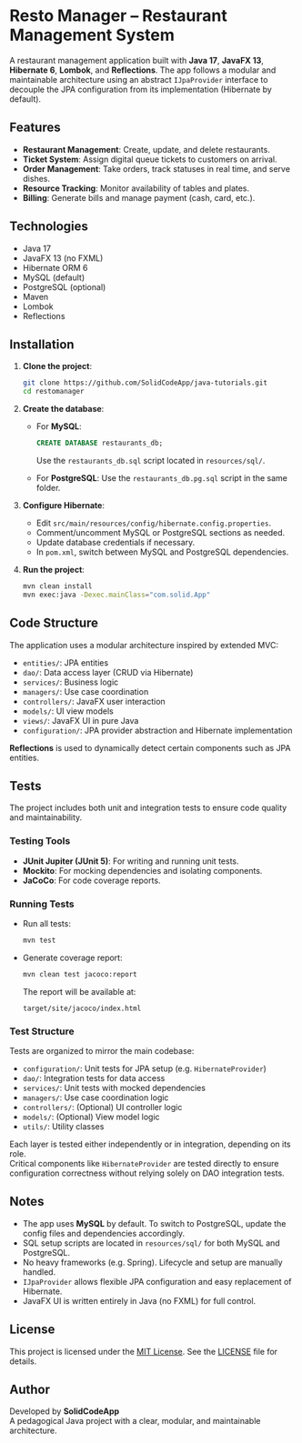 # Resto Manager – Restaurant Management System

A restaurant management application built with **Java 17**, **JavaFX 13**, **Hibernate 6**, **Lombok**, and **Reflections**. The app follows a modular and maintainable architecture using an abstract `IJpaProvider` interface to decouple the JPA configuration from its implementation (Hibernate by default).

## Features

- **Restaurant Management**: Create, update, and delete restaurants.
- **Ticket System**: Assign digital queue tickets to customers on arrival.
- **Order Management**: Take orders, track statuses in real time, and serve dishes.
- **Resource Tracking**: Monitor availability of tables and plates.
- **Billing**: Generate bills and manage payment (cash, card, etc.).

## Technologies

- Java 17
- JavaFX 13 (no FXML)
- Hibernate ORM 6
- MySQL (default)
- PostgreSQL (optional)
- Maven
- Lombok
- Reflections

## Installation

1. **Clone the project**:
   ```bash
   git clone https://github.com/SolidCodeApp/java-tutorials.git
   cd restomanager
   ```

2. **Create the database**:
   - For **MySQL**:
     ```sql
     CREATE DATABASE restaurants_db;
     ```
     Use the `restaurants_db.sql` script located in `resources/sql/`.

   - For **PostgreSQL**:
     Use the `restaurants_db.pg.sql` script in the same folder.

3. **Configure Hibernate**:
   - Edit `src/main/resources/config/hibernate.config.properties`.
   - Comment/uncomment MySQL or PostgreSQL sections as needed.
   - Update database credentials if necessary.
   - In `pom.xml`, switch between MySQL and PostgreSQL dependencies.

4. **Run the project**:
   ```bash
   mvn clean install
   mvn exec:java -Dexec.mainClass="com.solid.App"
   ```

## Code Structure

The application uses a modular architecture inspired by extended MVC:

- `entities/`: JPA entities
- `dao/`: Data access layer (CRUD via Hibernate)
- `services/`: Business logic
- `managers/`: Use case coordination
- `controllers/`: JavaFX user interaction
- `models/`: UI view models
- `views/`: JavaFX UI in pure Java
- `configuration/`: JPA provider abstraction and Hibernate implementation

**Reflections** is used to dynamically detect certain components such as JPA entities.

## Tests

The project includes both unit and integration tests to ensure code quality and maintainability.

### Testing Tools

- **JUnit Jupiter (JUnit 5)**: For writing and running unit tests.
- **Mockito**: For mocking dependencies and isolating components.
- **JaCoCo**: For code coverage reports.

### Running Tests

- Run all tests:
  ```bash
  mvn test
  ```

- Generate coverage report:
  ```bash
  mvn clean test jacoco:report
  ```
  The report will be available at:
  ```
  target/site/jacoco/index.html
  ```

### Test Structure

Tests are organized to mirror the main codebase:

- `configuration/`: Unit tests for JPA setup (e.g. `HibernateProvider`)
- `dao/`: Integration tests for data access
- `services/`: Unit tests with mocked dependencies
- `managers/`: Use case coordination logic
- `controllers/`: (Optional) UI controller logic
- `models/`: (Optional) View model logic
- `utils/`: Utility classes

Each layer is tested either independently or in integration, depending on its role.  
Critical components like `HibernateProvider` are tested directly to ensure configuration correctness without relying solely on DAO integration tests.

## Notes

- The app uses **MySQL** by default. To switch to PostgreSQL, update the config files and dependencies accordingly.
- SQL setup scripts are located in `resources/sql/` for both MySQL and PostgreSQL.
- No heavy frameworks (e.g. Spring). Lifecycle and setup are manually handled.
- `IJpaProvider` allows flexible JPA configuration and easy replacement of Hibernate.
- JavaFX UI is written entirely in Java (no FXML) for full control.

## License

This project is licensed under the [MIT License](https://opensource.org/licenses/MIT). See the [LICENSE](./LICENSE) file for details.

## Author

Developed by **SolidCodeApp**  
A pedagogical Java project with a clear, modular, and maintainable architecture.
